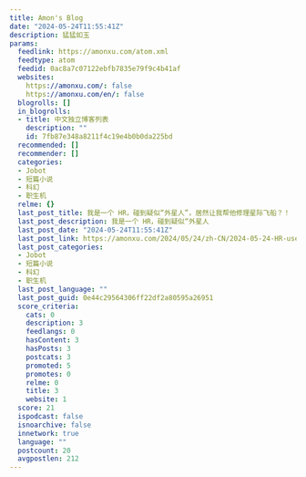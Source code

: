```yaml
---
title: Amon's Blog
date: "2024-05-24T11:55:41Z"
description: 猛猛如玉
params:
  feedlink: https://amonxu.com/atom.xml
  feedtype: atom
  feedid: 0ac8a7c07122ebfb7835e79f9c4b41af
  websites:
    https://amonxu.com/: false
    https://amonxu.com/en/: false
  blogrolls: []
  in_blogrolls:
  - title: 中文独立博客列表
    description: ""
    id: 7fb87e348a8211f4c19e4b0b0da225bd
  recommended: []
  recommender: []
  categories:
  - Jobot
  - 短篇小说
  - 科幻
  - 职生机
  relme: {}
  last_post_title: 我是一个 HR，碰到疑似“外星人”，居然让我帮他修理星际飞船？！
  last_post_description: 我是一个 HR，碰到疑似“外星人
  last_post_date: "2024-05-24T11:55:41Z"
  last_post_link: https://amonxu.com/2024/05/24/zh-CN/2024-05-24-HR-uses-Jobot-to-help-an-alien-repair-a-spaceship/
  last_post_categories:
  - Jobot
  - 短篇小说
  - 科幻
  - 职生机
  last_post_language: ""
  last_post_guid: 0e44c29564306ff22df2a80595a26951
  score_criteria:
    cats: 0
    description: 3
    feedlangs: 0
    hasContent: 3
    hasPosts: 3
    postcats: 3
    promoted: 5
    promotes: 0
    relme: 0
    title: 3
    website: 1
  score: 21
  ispodcast: false
  isnoarchive: false
  innetwork: true
  language: ""
  postcount: 20
  avgpostlen: 212
---
```

